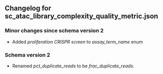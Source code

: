 ## Changelog for sc_atac_library_complexity_quality_metric.json

### Minor changes since schema version 2
* Added *proliferation CRISPR screen* to *assay_term_name* enum

### Schema version 2

* Renamed *pct_duplicate_reads* to be *frac_duplicate_reads*.